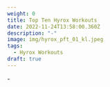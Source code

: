 ```yaml
---
weight: 0
title: Top Ten Hyrox Workouts
date: 2022-11-24T13:58:00.360Z
description: "-"
image: img/hyrox_pft_01_kl.jpeg
tags:
  - Hyrox Workouts
draft: true
---
```

\-